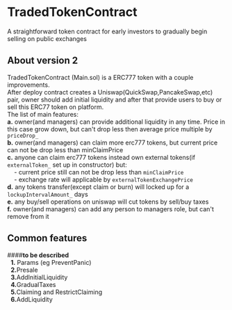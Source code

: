 # TradedTokenContract
A straightforward token contract for early investors to gradually begin selling on public exchanges

## About version 2
TradedTokenContract (Main.sol) is a ERC777 token with a couple improvements. 
<br>
After deploy contract creates a Uniswap(QuickSwap,PancakeSwap,etc) pair, owner should add initial liquidity and after that provide users to buy or sell this ERC77 token on platform.<br>
The list of main features:<br>
<b>a.</b> owner(and managers) can provide additional liquidity in any time. Price in this case grow down, but can't drop less then average price multiple by `priceDrop_`<br>
<b>b.</b> owner(and managers) can claim more erc777 tokens, but current price can not be drop less than minClaimPrice<br>
<b>c.</b> anyone can claim erc777 tokens instead own external tokens(if `externalToken_` set up in constructor) but:<br>
&nbsp;&nbsp;&nbsp;&nbsp;- current price still can not be drop less than `minClaimPrice`<br>
&nbsp;&nbsp;&nbsp;&nbsp;- exchange rate will applicable by `externalTokenExchangePrice`<br>
<b>d.</b> any tokens transfer(except claim or burn) will locked up for a `lockupIntervalAmount_` days <br>
<b>e.</b> any buy/sell operations on uniswap will cut tokens by sell/buy taxes<br>
<b>f.</b> owner(and managers) can add any person to managers role, but can't remove from it<br>

## Common features
####<b>to be described</b><br>
&nbsp;&nbsp;<b>1.</b> Params (eg PreventPanic)<br>
&nbsp;&nbsp;<b>2.</b>Presale<br>
&nbsp;&nbsp;<b>3.</b>AddInitialLiquidity<br>
&nbsp;&nbsp;<b>4.</b>GradualTaxes<br>
&nbsp;&nbsp;<b>5.</b>Claiming and RestrictClaiming<br>
&nbsp;&nbsp;<b>6.</b>AddLiquidity<br>